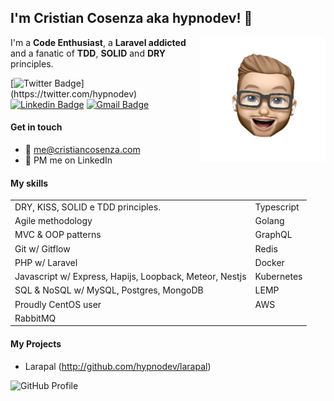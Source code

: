 ## I'm Cristian Cosenza aka hypnodev! 👋
<img align="right" width="200" src="https://raw.githubusercontent.com/hypnodev/hypnodev/master/assets/me.png">

I'm a **Code Enthusiast**, a **Laravel addicted** and a fanatic of **TDD**, **SOLID** and **DRY** principles.

[![Twitter Badge](https://img.shields.io/badge/-@hypnodev-1ca0f1?style=flat-square&labelColor=1ca0f1&logo=twitter&logoColor=white&link=https://twitter.com/_Kunal_Raghav_)](https://twitter.com/hypnodev)
[![Linkedin Badge](https://img.shields.io/badge/-cristiancosenza-blue?style=flat-square&logo=Linkedin&logoColor=white&link=https://www.linkedin.com/in/cristiancosenza)](https://www.linkedin.com/in/cristiancosenza)
[![Gmail Badge](https://img.shields.io/badge/-me@cristiancosenza.com-c14438?style=flat-square&logo=Gmail&logoColor=white&link=mailto:me@cristiancosenza.com)](mailto:me@cristiancosenza.com)

#### Get in touch
- 📨 me@cristiancosenza.com
- 💬 PM me on LinkedIn

#### My skills
|                                                            |            |
| ---------------------------------------------------------- | ---------- |
| DRY, KISS, SOLID e TDD principles.                         | Typescript |
| Agile methodology                                          | Golang     |
| MVC & OOP patterns                                         | GraphQL    |
| Git w/ Gitflow                                             | Redis      |
| PHP w/ Laravel                                             | Docker     |
| Javascript w/ Express, Hapijs, Loopback, Meteor, Nestjs    | Kubernetes |
| SQL & NoSQL w/ MySQL, Postgres, MongoDB                    | LEMP       |
| Proudly CentOS user                                        | AWS        |
| RabbitMQ                                                                |

#### My Projects
- Larapal (http://github.com/hypnodev/larapal)

![GitHub Profile](https://github-readme-stats.vercel.app/api?username=hypnodev&show_icons=true)
